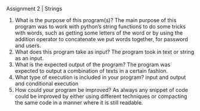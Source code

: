 Assignment 2 | Strings

1.	What is the purpose of this program(s)?
 The main purpose of this program was to work with python’s string functions to do some tricks with words, such as getting some letters of the word or by using the addition operator to concatenate we put words together, for password and users. 
2.	What does this program take as input?
  The program took in text or string as an input. 
3.	What is the expected output of the program?
 The program was expected to output a combination of texts in a certain fashion. 
4.	What type of execution is included in your program?
   input and output 
    and conditional execution
5.	How could your program be improved?
   As always any snippet of code could be improved by either using different techniques or compacting the same code in a manner where it is still readable.


